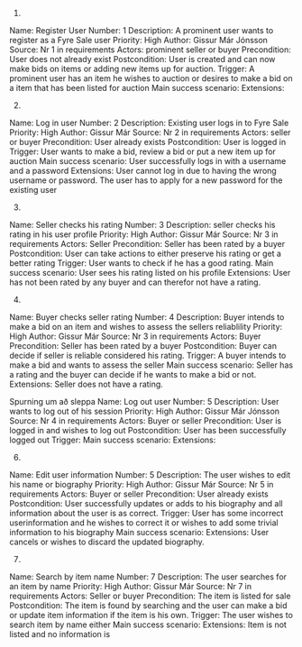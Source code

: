 1. 
Name: Register User
Number: 1
Description: A prominent user wants to register as a Fyre Sale user
Priority: High
Author: Gissur Már Jónsson
Source: Nr 1 in requirements
Actors: prominent seller or buyer
Precondition: User does not already exist 
Postcondition: User is created and can now make bids on items or adding new items up for auction.
Trigger: A prominent user has an item he wishes to auction or desires to make a bid on a item that has been listed for auction
Main success scenario:
Extensions:

2. 
Name: Log in user
Number: 2
Description: Existing user logs in to Fyre Sale
Priority: High
Author: Gissur Már
Source: Nr 2 in requirements
Actors: seller or buyer
Precondition: User already exists 
Postcondition: User is logged in
Trigger: User wants to make a bid, review a bid or put a new item up for auction
Main success scenario: User successfully logs in with a username and a password
Extensions: User cannot log in due to having the wrong username or password. The user has to apply for a new password for the existing user

3. 
Name: Seller checks his rating
Number: 3
Description: seller checks his rating in his user profile
Priority: High
Author: Gissur Már
Source: Nr 3 in requirements
Actors: Seller 
Precondition: Seller has been rated by a buyer
Postcondition: User can take actions to either preserve his rating or get a better rating
Trigger: User wants to check if he has a good rating. 
Main success scenario: User sees his rating listed on his profile
Extensions: User has not been rated by any buyer and can therefor not have a rating.

4. 
Name: Buyer checks seller rating
Number: 4
Description: Buyer intends to make a bid on an item and wishes to assess the sellers reliablility
Priority: High
Author: Gissur Már 
Source: Nr 3 in requirements
Actors: Buyer
Precondition: Seller has been rated by a buyer
Postcondition: Buyer can decide if seller is reliable considered his rating.
Trigger: A buyer intends to make a bid and wants to assess the seller
Main success scenario: Seller has a rating and the buyer can decide if he wants to make a bid or not. 
Extensions: Seller does not have a rating. 


Spurning um að sleppa
Name: Log out user
Number: 5
Description: User wants to log out of his session
Priority: High
Author: Gissur Már Jónsson
Source: Nr 4 in requirements
Actors: Buyer or seller
Precondition: User is logged in and wishes to log out
Postcondition: User has been successfully logged out 
Trigger: 
Main success scenario:
Extensions: 

6. 
Name: Edit user information
Number: 5
Description: The user wishes to edit his name or biography
Priority: High
Author: Gissur Már 
Source: Nr 5 in requirements
Actors: Buyer or seller
Precondition: User already exists 
Postcondition: User successfully updates or adds to his biography and all information about the user is as correct.
Trigger: User has some incorrect userinformation and he wishes to correct it or wishes to add some trivial information to his biography
Main success scenario: 
Extensions: User cancels or wishes to discard the updated biography. 

7. 
Name: Search by item name
Number: 7
Description: The user searches for an item by name 
Priority: High
Author: Gissur Már 
Source: Nr 7 in requirements
Actors: Seller or buyer
Precondition: The item is listed for sale
Postcondition: The item is found by searching and the user can make a bid or update item information if the item is his own.
Trigger: The user wishes to search item by name either
Main success scenario:
Extensions: Item is not listed and no information is 
